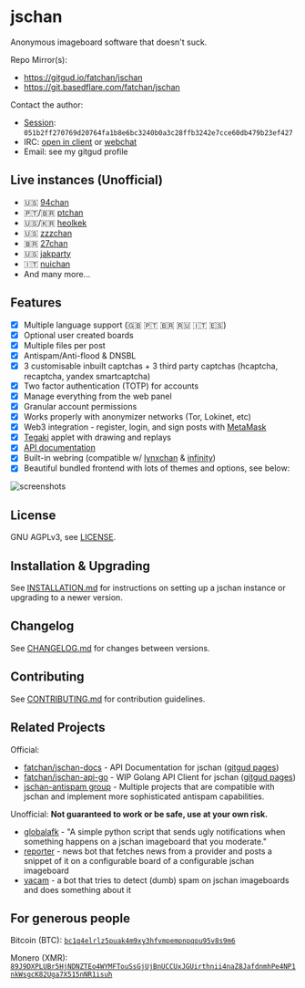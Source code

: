 # jschan

Anonymous imageboard software that doesn't suck.

Repo Mirror(s):
 - https://gitgud.io/fatchan/jschan
 - https://git.basedflare.com/fatchan/jschan

Contact the author:
 - [Session](https://getsession.org/): `051b2ff270769d20764fa1b8e6bc3240b0a3c28ffb3242e7cce60db479b23ef427`
 - IRC: [open in client](ircs://irc.fatpeople.lol:6697/general) or [webchat](https://irc-web.fatpeople.lol/#general)
 - Email: see my gitgud profile


## Live instances (Unofficial)
 - 🇺🇸 [94chan](https://94chan.org)
 - 🇵🇹/🇧🇷 [ptchan](https://ptchan.org)
 - 🇺🇸/🇰🇷 [heolkek](https://heolkek.cafe)
 - 🇺🇸 [zzzchan](https://zzzchan.xyz)
 - 🇧🇷 [27chan](https://27chan.org)
 - 🇺🇸 [jakparty](https://jakparty.soy)
 - 🇮🇹 [nuichan](https://niuchan.org)
 - And many more...

## Features
 - [x] Multiple language support (🇬🇧 🇵🇹 🇧🇷 🇷🇺 🇮🇹 🇪🇸)
 - [x] Optional user created boards
 - [x] Multiple files per post
 - [x] Antispam/Anti-flood & DNSBL
 - [x] 3 customisable inbuilt captchas + 3 third party captchas (hcaptcha, recaptcha, yandex smartcaptcha)
 - [x] Two factor authentication (TOTP) for accounts
 - [x] Manage everything from the web panel
 - [x] Granular account permissions
 - [x] Works properly with anonymizer networks (Tor, Lokinet, etc)
 - [x] Web3 integration - register, login, and sign posts with [MetaMask](https://metamask.io)
 - [x] [Tegaki](https://github.com/desuwa/tegaki) applet with drawing and replays
 - [x] [API documentation](https://fatchan.gitgud.site/jschan-docs/)
 - [x] Built-in webring (compatible w/ [lynxchan](https://gitlab.com/alogware/LynxChanAddon-Webring) & [infinity](https://gitlab.com/Tenicu/infinityaddon-webring))
 - [x] Beautiful bundled frontend with lots of themes and options, see below:

![screenshots](collage.gif "screenshots")

## License
GNU AGPLv3, see [LICENSE](LICENSE).

## Installation & Upgrading
See [INSTALLATION.md](INSTALLATION.md) for instructions on setting up a jschan instance or upgrading to a newer version.

## Changelog
See [CHANGELOG.md](CHANGELOG.md) for changes between versions.

## Contributing
See [CONTRIBUTING.md](CONTRIBUTING.md) for contribution guidelines.

## Related Projects

Official:
 - [fatchan/jschan-docs](https://gitgud.io/fatchan/jschan-docs/) - API Documentation for jschan ([gitgud pages](https://fatchan.gitgud.site/jschan-docs/#introduction))
 - [fatchan/jschan-api-go](https://gitgud.io/fatchan/jschan-api-go) - WIP Golang API Client for jschan ([gitgud pages](https://fatchan.gitgud.site/jschan-api-go/pkg/jschan/))
 - [jschan-antispam group](https://gitgud.io/jschan-antispam/) - Multiple projects that are compatible with jschan and implement more sophisticated antispam capabilities.

Unofficial: **Not guaranteed to work or be safe, use at your own risk.**
 - [globalafk](https://github.com/loynet/automod) - "A simple python script that sends ugly notifications when something happens on a jschan imageboard that you moderate."
 - [reporter](https://github.com/loynet/reporter) - news bot that fetches news from a provider and posts a snippet of it on a configurable board of a configurable jschan imageboard
 - [yacam](https://github.com/loynet/yacam) - a bot that tries to detect (dumb) spam on jschan imageboards and does something about it

## For generous people

Bitcoin (BTC): [`bc1q4elrlz5puak4m9xy3hfvmpempnpqpu95v8s9m6`](bitcoin:bc1q4elrlz5puak4m9xy3hfvmpempnpqpu95v8s9m6)

Monero (XMR): [`89J9DXPLUBr5HjNDNZTEo4WYMFTouSsGjUjBnUCCUxJGUirthnii4naZ8JafdnmhPe4NP1nkWsgcK82Uga7X515nNR1isuh`](monero:89J9DXPLUBr5HjNDNZTEo4WYMFTouSsGjUjBnUCCUxJGUirthnii4naZ8JafdnmhPe4NP1nkWsgcK82Uga7X515nNR1isuh)
